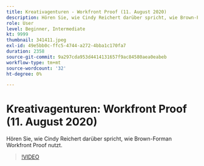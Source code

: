 ```yaml
---
title: Kreativagenturen - Workfront Proof (11. August 2020)
description: Hören Sie, wie Cindy Reichert darüber spricht, wie Brown-Forman Workfront Proof nutzt.
role: User
level: Beginner, Intermediate
kt: 9999
thumbnail: 341411.jpeg
exl-id: 49e5bb0c-ffc5-4744-a272-4bba1c170fa7
duration: 2358
source-git-commit: 9a297cda953d4414131657f9ac84580aea0eabeb
workflow-type: tm+mt
source-wordcount: '32'
ht-degree: 0%

---
```


# Kreativagenturen: Workfront Proof (11. August 2020)

Hören Sie, wie Cindy Reichert darüber spricht, wie Brown-Forman Workfront Proof nutzt.

>[!VIDEO](https://video.tv.adobe.com/v/341411/?quality=12&learn=on)

